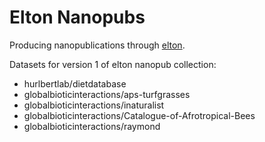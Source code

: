 Elton Nanopubs
==============

Producing nanopublications through [elton](https://github.com/globalbioticinteractions/elton).

Datasets for version 1 of elton nanopub collection:

- hurlbertlab/dietdatabase
- globalbioticinteractions/aps-turfgrasses
- globalbioticinteractions/inaturalist
- globalbioticinteractions/Catalogue-of-Afrotropical-Bees
- globalbioticinteractions/raymond 


